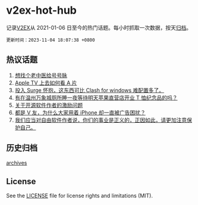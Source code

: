 # v2ex-hot-hub

 记录[V2EX](https://www.v2ex.com/)从 2021-01-06 日至今的热门话题。每小时抓取一次数据，按天[归档](archives)。

`更新时间：2023-11-04 18:07:38 +0800`

## 热议话题

1. [想找个老中医给号号脉](https://www.v2ex.com/t/988420)
1. [Apple TV 上去如何看 A 片](https://www.v2ex.com/t/988556)
1. [投入 Surge 怀抱，这东西可比 Clash for windows 难配置多了。](https://www.v2ex.com/t/988435)
1. [有在温州万象城厕所睡一夜等待明天苹果直营店开业 T 恤纪念品的吗？](https://www.v2ex.com/t/988450)
1. [关于开源软件作者的激励问题](https://www.v2ex.com/t/988513)
1. [都是 V 友，为什么大家用着 iPhone 却一直被广告困扰？](https://www.v2ex.com/t/988424)
1. [我们应当对自由软件作者说，你们的事业是正义的，正因如此，请更加注意保护自己。](https://www.v2ex.com/t/988474)

## 历史归档

[archives](archives)

## License

See the [LICENSE](LICENSE) file for license rights and limitations (MIT).
